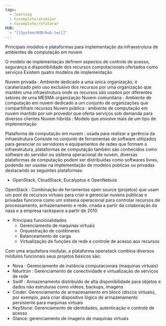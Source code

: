 ```yaml
---
tags:
  - learning
  - tocomplete/atomizar
  - tocomplete/refatorar
HUB:
  - "[[System/HUB/hub-tec]]"
---
```

Principais modelos e plataformas para implementação da infraestrutura de ambientes de computação em nuvem

O modelo de implementação definem aspectos de controle de acesso, segurança e disponibilidade dos recursos computacionais ofertados como serviços 
Existem quatro modelos de implementação

Nuvem privada : Ambiente dedicado a uma única organização, é caraterizado pelo uso exclusivo dos recursos por uma organização que mantém uma infraestrutura onde os recursos são usados por diferentes setores de uma MESMA organização
Nuvem comunitária : Ambiente de computação em nuvem dedicado a um conjunto de organizações que compartilham recursos
Nuvem pública : ambiente de computação em nuvem mantido por um provedor que oferta serviços sob demanda para diversos clientes 
Nuvem híbrida : Modelo que envolve mais de um tipo de implementação

Plataforma de computação em nuvem : usada para realizar a gerência da infraestrutura 
Consiste no conjunto de ferramentas de software utilizados para gerenciar os servidores e equipamentos de redes que formam a infraestrutura, plataformas de computação também são conhecidos como software do servidor ou sistema operacional de nuvem, diversas plataformas de computação podem ser distribuídas como softwares livres, podendo ser usadas na implementação de modelos publicas ou privadas destacando as seguintes plataformas:
- OpenStack, CloudStack, Eucalyptus e OpenNebula

OpenStack : Combinação de ferramentas open source (projetos) que usam um pool de recursos virtuais para criar e gerenciar nuvens públicas e privadas
funciona como um sistema operacional para controlar recursos de processamento, armazenamento e rede.
criada a partir da colaboração da nasa e a empresa rackspace a partir de 2010
- Principais funcionalidades
	- Gerenciamento de maquinas virtuais 
	- Orquestração de contêineres
	- Balanceamento de carga 
	- Virtualização de funções de rede e controle de acesso aos recursos

Com uma arquitetura modular, a plataforma openstack combina diversos módulos funcionais 
seus projetos básicos são:
- Nova : Gerenciamento de instância computacionais (maquinas virtuais)
- Nêurtron : Gerenciamento de conectividade e virtualização de serviços de rede
- Switf : Armazenamento distribuído de alta disponibilidade para objetos e dados não estruturas como vídeos, backups, imagens
- Cinder: Gerenciamento de armazenamento em bloco (discos virtuais), por exemplo, para criar dispositivo lógico de armazenamento persistente para maquinas virtuais
- KeyStone: Gerenciamento de identidades, autenticação e controle de acesso
- Glance: gerenciamento de imagens de maquinas virtuais




